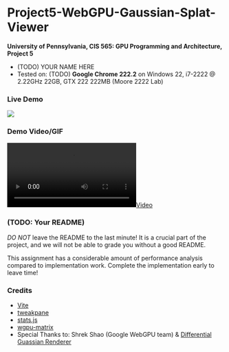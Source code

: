 # Project5-WebGPU-Gaussian-Splat-Viewer

**University of Pennsylvania, CIS 565: GPU Programming and Architecture, Project 5**

- (TODO) YOUR NAME HERE
- Tested on: (TODO) **Google Chrome 222.2** on
  Windows 22, i7-2222 @ 2.22GHz 22GB, GTX 222 222MB (Moore 2222 Lab)

### Live Demo

[![](img/thumb.png)](http://TODO.github.io/Project4-WebGPU-Forward-Plus-and-Clustered-Deferred)

### Demo Video/GIF

[![](img/video.mp4)](TODO)

### (TODO: Your README)

_DO NOT_ leave the README to the last minute! It is a crucial part of the
project, and we will not be able to grade you without a good README.

This assignment has a considerable amount of performance analysis compared
to implementation work. Complete the implementation early to leave time!

### Credits

- [Vite](https://vitejs.dev/)
- [tweakpane](https://tweakpane.github.io/docs//v3/monitor-bindings/)
- [stats.js](https://github.com/mrdoob/stats.js)
- [wgpu-matrix](https://github.com/greggman/wgpu-matrix)
- Special Thanks to: Shrek Shao (Google WebGPU team) & [Differential Guassian Renderer](https://github.com/graphdeco-inria/diff-gaussian-rasterization)
